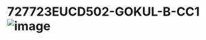 # 727723EUCD502-GOKUL-B-CC1![image](https://github.com/GOKULB2004/727723EUCD502-GOKUL-B-CC1/assets/151618856/764d9f2f-c46a-4f45-9f1d-6b9edd0407e8)
